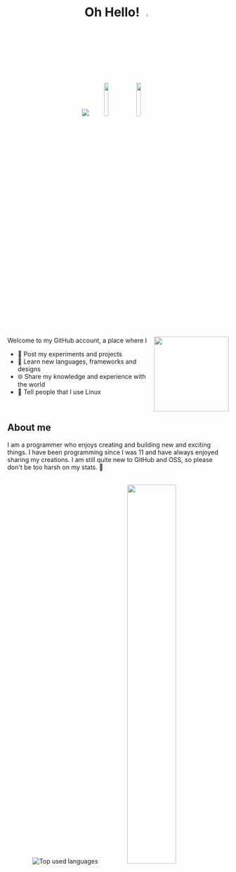 <h1 align="center" style="margin-bottom: 0">
	Oh Hello!
	<img src="https://media.giphy.com/media/hvRJCLFzcasrR4ia7z/giphy.gif" width="4%" />
</h1>
<div align="center">
	<a href="https://discordapp.com/users/1193185922821402666" target="_blank"><img src="https://img.shields.io/badge/kubc08-3e85f7?style=flat-square&logo=discord&labelColor=white"/></a>
	<img width="14%" src="https://api.visitorbadge.io/api/visitors?path=https%3A%2F%2Fgithub.com%2FKubC08&label=Total%20Visitors&labelColor=%23f47373&countColor=%23555555&labelStyle=upper"/>
	<img width="14%" src="https://api.visitorbadge.io/api/daily?path=https%3A%2F%2Fgithub.com%2FKubC08&label=Visitors%20Today&labelColor=%23ba68c8&countColor=%23555555&labelStyle=upper"/>
</div>
<br />

<a href="https://github.com/KubC08"><img align="right" width="170" height="170" src="https://media.giphy.com/media/v1.Y2lkPTc5MGI3NjExa2w3ejJzZnpqZ2F2MGtkZmk5ZnJwczNyeW5pcW5qN3gwbGk3eTJ6cyZlcD12MV9pbnRlcm5hbF9naWZfYnlfaWQmY3Q9Zw/du3J3cXyzhj75IOgvA/giphy.gif"></a>

<div align="left">
<p>Welcome to my GitHub account, a place where I</p>
  
 - 🔬 Post my experiments and projects
 - 📖 Learn new languages, frameworks and designs
 - 🌐 Share my knowledge and experience with the world
 - 🐧 Tell people that I use Linux
</div>
<br />

## About me
I am a programmer who enjoys creating and building new and exciting things. I have been programming since I was 11 and have always enjoyed sharing my creations.
I am still quite new to GitHub and OSS, so please don't be too harsh on my stats. 🙂

<br />
<div align="center">
	<img src="https://github-readme-stats.vercel.app/api/top-langs/?username=kubc08&layout=compact" alt="Top used languages" />
	<img width="47%" src="https://github-readme-stats.vercel.app/api?username=kubc08&show_icons=true&theme=transparent" />
</div>
